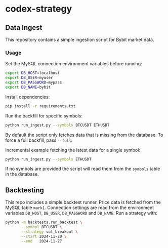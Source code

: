 # codex-strategy

## Data Ingest

This repository contains a simple ingestion script for Bybit market data.

### Usage

Set the MySQL connection environment variables before running:

```sh
export DB_HOST=localhost
export DB_USER=myuser
export DB_PASSWORD=mypass
export DB_NAME=bybit
```

Install dependencies:

```sh
pip install -r requirements.txt
```

Run the backfill for specific symbols:

```sh
python run_ingest.py --symbols BTCUSDT ETHUSDT
```

By default the script only fetches data that is missing from the database. To
force a full backfill, pass `--full`.

Incremental example fetching the latest data for a single symbol:

```sh
python run_ingest.py --symbols ETHUSDT
```

If no symbols are provided the script will read them from the `symbols` table in the database.

## Backtesting

This repo includes a simple backtest runner. Price data is fetched from the
MySQL table `mark1`. Connection settings are read from the environment variables
`DB_HOST`, `DB_USER`, `DB_PASSWORD` and `DB_NAME`.
Run a strategy with:

```sh
python -m backtests.run_backtest \
       --symbol BTCUSDT \
       --strategy vol_breakout \
       --start 2024-11-20 \
       --end   2024-11-27
```

